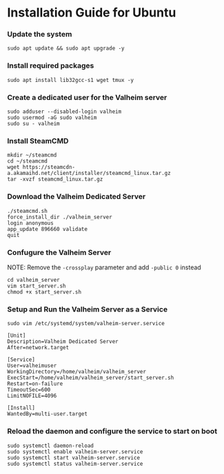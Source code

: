 
# Installation Guide for Ubuntu
### Update the system
```
sudo apt update && sudo apt upgrade -y
```

### Install required packages
```
sudo apt install lib32gcc-s1 wget tmux -y
```

### Create a dedicated user for the Valheim server
```
sudo adduser --disabled-login valheim
sudo usermod -aG sudo valheim
sudo su - valheim
```

### Install SteamCMD
```
mkdir ~/steamcmd
cd ~/steamcmd
wget https://steamcdn-a.akamaihd.net/client/installer/steamcmd_linux.tar.gz
tar -xvzf steamcmd_linux.tar.gz 
```

### Download the Valheim Dedicated Server
```
./steamcmd.sh 
force_install_dir ./valheim_server
login anonymous
app_update 896660 validate
quit
```

### Confugure the Valheim Server
 NOTE: Remove the `-crossplay` parameter and add `-public 0` instead
```
cd valheim_server
vim start_server.sh
chmod +x start_server.sh
```


### Setup and Run the Valheim Server as a Service
```
sudo vim /etc/systemd/system/valheim-server.service

[Unit]
Description=Valheim Dedicated Server
After=network.target

[Service]
User=valheimuser
WorkingDirectory=/home/valheim/valheim_server
ExecStart=/home/valheim/valheim_server/start_server.sh
Restart=on-failure
TimeoutSec=600
LimitNOFILE=4096

[Install]
WantedBy=multi-user.target
```

### Reload the daemon and configure the service to start on boot
```
sudo systemctl daemon-reload
sudo systemctl enable valheim-server.service
sudo systemctl start valheim-server.service
sudo systemctl status valheim-server.service
```